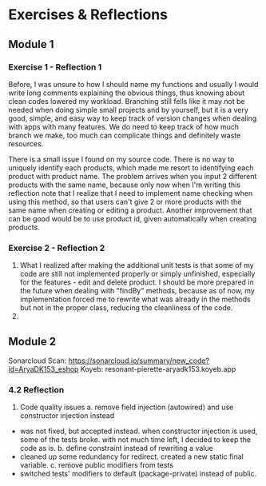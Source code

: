 # Exercises & Reflections
## Module 1
### Exercise 1 - Reflection 1
Before, I was unsure to how I should name my functions and usually I would write long comments explaining the obvious things, thus knowing about clean codes lowered my workload. Branching still fells like it may not be needed when doing simple small projects and by yourself, but it is a very good, simple, and easy way to keep track of version changes when dealing with apps with many features. We do need to keep track of how much branch we make, too much can complicate things and definitely waste resources.

There is a small issue I found on my source code. There is no way to uniquely identify each products, which made me resort to identifying each product with product name. The problem arrives when you input 2 different products with the same name, because only now when I'm writing this reflection note that I realize that I need to implement name checking when using this method, so that users can't give 2 or more products with the same name when creating or editing a product. Another improvement that can be good would be to use product id, given automatically when creating products.

### Exercise 2 - Reflection 2
1. What I realized after making the additional unit tests is that some of my code are still not implemented properly or simply unfinished, especially for the features - edit and delete product. I should be more prepared in the future when dealing with "findBy" methods, because as of now, my implementation forced me to rewrite what was already in the methods but not in the proper class, reducing the cleanliness of the code.
2. 

## Module 2
Sonarcloud Scan: https://sonarcloud.io/summary/new_code?id=AryaDK153_eshop
Koyeb: resonant-pierette-aryadk153.koyeb.app
### 4.2 Reflection
1. Code quality issues
a. remove field injection (autowired) and use constructor injection instead
- was not fixed,  but accepted instead. when constructor injection is used, some of the tests broke. with not much time left, I decided to keep the code as is.
b. define constraint instead of rewriting a value
- cleaned up some redundancy for redirect. created a new static final variable.
c. remove public modifiers from tests
- switched tests' modifiers to default (package-private) instead of public.
